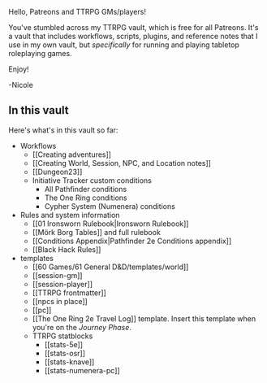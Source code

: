 Hello, Patreons and TTRPG GMs/players!

You've stumbled across my TTRPG vault, which is free for all Patreons. It's a vault that includes workflows, scripts, plugins, and reference notes that I use in my own vault, but *specifically* for running and playing tabletop roleplaying games.

Enjoy! 

-Nicole

## In this vault

Here's what's in this vault so far:

- Workflows
	- [[Creating adventures]]
	- [[Creating World, Session, NPC, and Location notes]]
	- [[Dungeon23]]
	- Initiative Tracker custom conditions
		- All Pathfinder conditions
		- The One Ring conditions
		- Cypher System (Numenera) conditions
- Rules and system information
	- [[01 Ironsworn Rulebook|Ironsworn Rulebook]]
	- [[Mörk Borg Tables]] and full rulebook
	- [[Conditions Appendix|Pathfinder 2e Conditions appendix]]
	- [[Black Hack Rules]]
- templates
	- [[60 Games/61 General D&D/templates/world]]
	- [[session-gm]]
	- [[session-player]]
	- [[TTRPG frontmatter]]
	- [[npcs in place]]
	- [[pc]]
	- [[The One Ring 2e Travel Log]] template. Insert this template when you're on the *Journey Phase*.
	- TTRPG statblocks
		- [[stats-5e]]
		- [[stats-osr]]
		- [[stats-knave]]
		- [[stats-numenera-pc]]